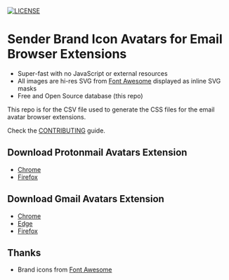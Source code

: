 [![LICENSE](https://img.shields.io/badge/license-MIT-lightgrey.svg)](https://raw.githubusercontent.com/coliff/sender-brand-icon-avatars-for-email/master/LICENSE)

# Sender Brand Icon Avatars for Email Browser Extensions

- Super-fast with no JavaScript or external resources
- All images are hi-res SVG from [Font Awesome](https://fontawesome.com/icons?s=brands) displayed as inline SVG masks
- Free and Open Source database (this repo)

This repo is for the CSV file used to generate the CSS files for the email avatar browser extensions.

Check the [CONTRIBUTING](.github/CONTRIBUTING.md) guide.

## Download Protonmail Avatars Extension

- [Chrome](https://chrome.google.com/webstore/detail/protonmail-avatars-plugin/oeafplhigdpghchmklofmblpkhonkhon)
- [Firefox](https://addons.mozilla.org/firefox/addon/protonmail-avatars-plugin/)

## Download Gmail Avatars Extension

- [Chrome](https://chrome.google.com/webstore/detail/sender-avatar-icons-for-g/mmppbafobakmpfdhgdmbokodhdcecaii)
- [Edge](https://microsoftedge.microsoft.com/addons/detail/knabhgfjbfejankjgggcnepehjkfdjbj)
- [Firefox](https://addons.mozilla.org/firefox/addon/sender-avatar-icons-for-gmail/)

## Thanks

- Brand icons from [Font Awesome](https://fontawesome.com/icons?s=brands)
